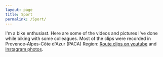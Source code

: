 ```yaml
---
layout: page
title: Sport
permalink: /Sport/
---
```


I'm a bike enthusiast. Here are some of the videos and pictures I've done while biking with some colleagues. Most of the clips were recorded in Provence-Alpes-Côte d'Azur (PACA) Region: [Route clips on youtube](https://www.youtube.com/playlist?list=PLhSHFJ_41Anxe8az6AFH2sPilKekbfL6P) and [Instagram photos](https://www.instagram.com/brayandmurgas/). 

